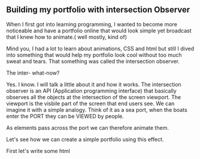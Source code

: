 ## Building my portfolio with intersection Observer

When I first got into learning programming, I wanted to become more noticeable and have a portfolio online that would look simple yet broadcast that I knew how to animate.( well mostly, kind of)

Mind you, I had a lot to learn about animations, CSS and html but still I dived into something that would help my portfolio look cool without too much sweat and tears. That something was called the intersection observer.

The inter- what-now?

Yes. I know. I will talk a little about it and how it works. The intersection observer is an API (Application programming interface) that basically observes all the objects at the intersection of the screen viewport. The viewport is the visbile part of the screen that end users see. We can imagine it with a simple analogy. Think of it as a sea port, when the boats enter the PORT they can be VIEWED by people.

As elements pass across the port we can therefore animate them.

Let's see how we can create a simple portfolio using this effect.

First let's write some html
